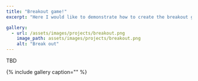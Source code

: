 ```yaml
---
title: "Breakout game!"
excerpt: "Here I would like to demonstrate how to create the breakout game in Python using the concept of Object-oriented Programming (OOP)"

gallery:
  - url: /assets/images/projects/breakout.png
    image_path: assets/images/projects/breakout.png
    alt: "Break out"
---
```


TBD

{% include gallery caption="" %}